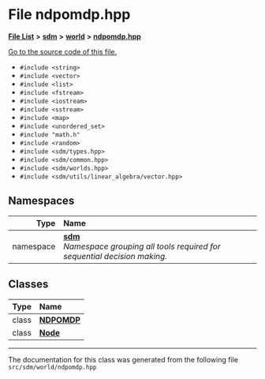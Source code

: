
<NavBar active_item_id="2"/>

# File ndpomdp.hpp


[**File List**](files.md) **>** [**sdm**](dir_ae1b8d8c3d2627954ba53c22978558f0.md) **>** [**world**](dir_414fa79a2aeb4aba632c04a0d3a53fff.md) **>** [**ndpomdp.hpp**](ndpomdp_8hpp.md)

[Go to the source code of this file.](ndpomdp_8hpp_source.md)



* `#include <string>`
* `#include <vector>`
* `#include <list>`
* `#include <fstream>`
* `#include <iostream>`
* `#include <sstream>`
* `#include <map>`
* `#include <unordered_set>`
* `#include "math.h"`
* `#include <random>`
* `#include <sdm/types.hpp>`
* `#include <sdm/common.hpp>`
* `#include <sdm/worlds.hpp>`
* `#include <sdm/utils/linear_algebra/vector.hpp>`









## Namespaces

| Type | Name |
| ---: | :--- |
| namespace | [**sdm**](namespacesdm.md) <br>_Namespace grouping all tools required for sequential decision making._  |

## Classes

| Type | Name |
| ---: | :--- |
| class | [**NDPOMDP**](classsdm_1_1NDPOMDP.md) <br> |
| class | [**Node**](classsdm_1_1NDPOMDP_1_1Node.md) <br> |














------------------------------
The documentation for this class was generated from the following file `src/sdm/world/ndpomdp.hpp`